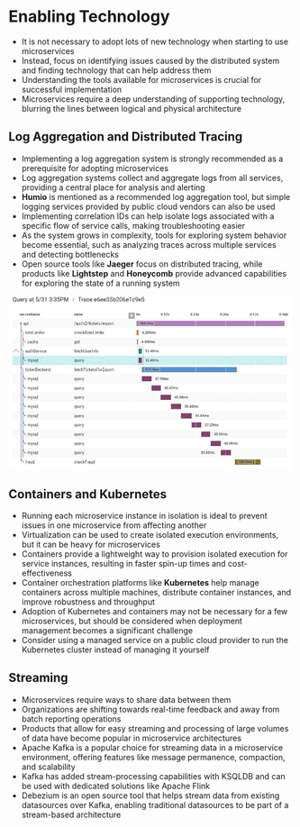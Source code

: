 # Enabling Technology

- It is not necessary to adopt lots of new technology when starting to use microservices
- Instead, focus on identifying issues caused by the distributed system and finding technology that can help address them
- Understanding the tools available for microservices is crucial for successful implementation
- Microservices require a deep understanding of supporting technology, blurring the lines between logical and physical architecture


## Log Aggregation and Distributed Tracing

- Implementing a log aggregation system is strongly recommended as a prerequisite for adopting microservices
- Log aggregation systems collect and aggregate logs from all services, providing a central place for analysis and alerting
- **Humio** is mentioned as a recommended log aggregation tool, but simple logging services provided by public cloud vendors can also be used
- Implementing correlation IDs can help isolate logs associated with a specific flow of service calls, making troubleshooting easier
- As the system grows in complexity, tools for exploring system behavior become essential, such as analyzing traces across multiple services and detecting bottlenecks
- Open source tools like **Jaeger** focus on distributed tracing, while products like **Lightstep** and **Honeycomb** provide advanced capabilities for exploring the state of a running system

![](images/logging.png)


## Containers and Kubernetes

- Running each microservice instance in isolation is ideal to prevent issues in one microservice from affecting another
- Virtualization can be used to create isolated execution environments, but it can be heavy for microservices
- Containers provide a lightweight way to provision isolated execution for service instances, resulting in faster spin-up times and cost-effectiveness
- Container orchestration platforms like **Kubernetes** help manage containers across multiple machines, distribute container instances, and improve robustness and throughput
- Adoption of Kubernetes and containers may not be necessary for a few microservices, but should be considered when deployment management becomes a significant challenge
- Consider using a managed service on a public cloud provider to run the Kubernetes cluster instead of managing it yourself


## Streaming

- Microservices require ways to share data between them
- Organizations are shifting towards real-time feedback and away from batch reporting operations
- Products that allow for easy streaming and processing of large volumes of data have become popular in microservice architectures
- Apache Kafka is a popular choice for streaming data in a microservice environment, offering features like message permanence, compaction, and scalability
- Kafka has added stream-processing capabilities with KSQLDB and can be used with dedicated solutions like Apache Flink
- Debezium is an open source tool that helps stream data from existing datasources over Kafka, enabling traditional datasources to be part of a stream-based architecture